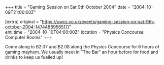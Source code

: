 +++
title = "Gaming Session on Sat 9th October 2004"
date = "2004-10-09T21:00:00Z"

[extra]
original = "https://uwcs.co.uk/events/gaming-session-on-sat-9th-october-2004-1474488956517/"    
ent_time = "2004-10-10T04:00:00Z"
location = "Physics Concourse Computer Rooms"
+++

Come along to B2.07 and B2.08 along the Physics Concourse for 6 hours of gaming mayhem. We usually meet in "The Bar" an hour before for food and drinks to keep us fuelled up\!

